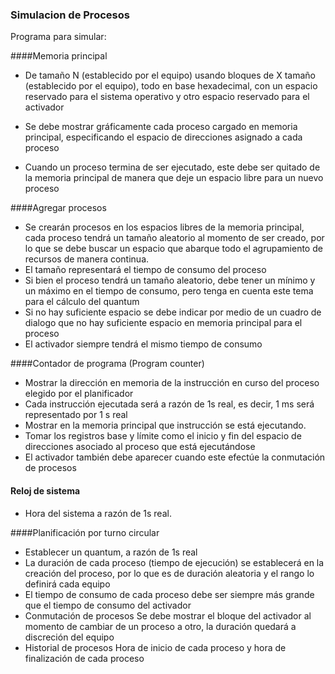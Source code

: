 ### Simulacion de Procesos

Programa para simular:

####Memoria principal
                
* De tamaño N (establecido por el equipo) usando bloques de X tamaño
(establecido por el equipo), todo en base hexadecimal, con un espacio reservado
para el sistema operativo y otro espacio reservado para el activador

* Se debe mostrar gráficamente cada proceso cargado en memoria principal,
especificando el espacio de direcciones asignado a cada proceso

* Cuando un proceso termina de ser ejecutado, este debe ser quitado de la
memoria principal de manera que deje un espacio libre para un nuevo proceso

####Agregar procesos
* Se crearán procesos en los espacios libres de la memoria principal, cada proceso
tendrá un tamaño aleatorio al momento de ser creado, por lo que se debe buscar
un espacio que abarque todo el agrupamiento de recursos de manera continua.
* El tamaño representará el tiempo de consumo del proceso
* Si bien el proceso tendrá un tamaño aleatorio, debe tener un mínimo y un máximo
en el tiempo de consumo, pero tenga en cuenta este tema para el cálculo del
quantum
* Si no hay suficiente espacio se debe indicar por medio de un cuadro de dialogo
que no hay suficiente espacio en memoria principal para el proceso
* El activador siempre tendrá el mismo tiempo de consumo

####Contador de programa (Program counter)
* Mostrar la dirección en memoria de la instrucción en curso del proceso elegido
por el planificador
* Cada instrucción ejecutada será a razón de 1s real, es decir, 1 ms será
representado por 1 s real
* Mostrar en la memoria principal que instrucción se está ejecutando.
* Tomar los registros base y límite como el inicio y fin del espacio de direcciones
asociado al proceso que está ejecutándose
* El activador también debe aparecer cuando este efectúe la conmutación de
procesos

#### Reloj de sistema
* Hora del sistema a razón de 1s real.

####Planificación por turno circular
* Establecer un quantum, a razón de 1s real
* La duración de cada proceso (tiempo de ejecución) se establecerá en la creación
del proceso, por lo que es de duración aleatoria y el rango lo definirá cada equipo
* El tiempo de consumo de cada proceso debe ser siempre más grande que el
tiempo de consumo del activador
* Conmutación de procesos
Se debe mostrar el bloque del activador al momento de cambiar de un proceso a otro, la
duración quedará a discreción del equipo
* Historial de procesos
Hora de inicio de cada proceso y hora de finalización de cada proceso

